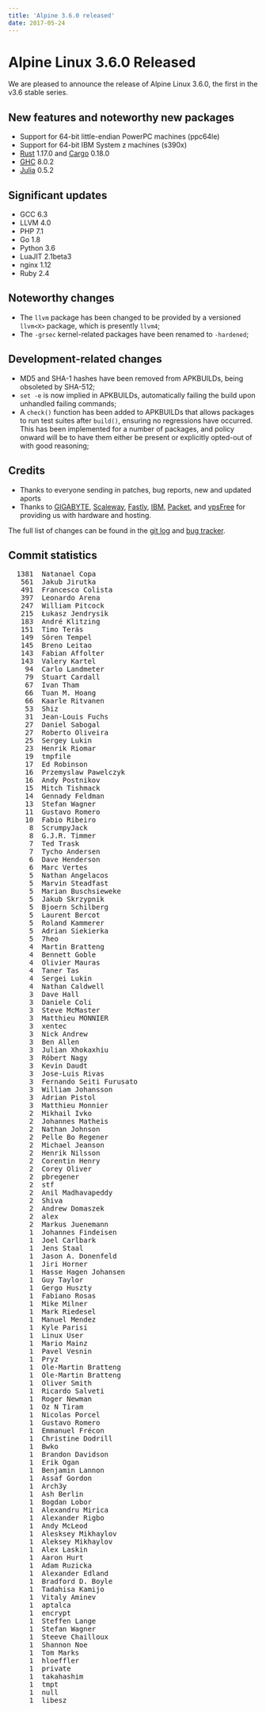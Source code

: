 ```yaml
---
title: 'Alpine 3.6.0 released'
date: 2017-05-24
---
```


Alpine Linux 3.6.0 Released
===========================

We are pleased to announce the release of Alpine Linux 3.6.0, the first in
the v3.6 stable series.

New features and noteworthy new packages
----------------------------------------
* Support for 64-bit little-endian PowerPC machines (ppc64le)
* Support for 64-bit IBM System z machines (s390x)
* [Rust][1] 1.17.0 and [Cargo][2] 0.18.0
* [GHC][3] 8.0.2
* [Julia][4] 0.5.2

Significant updates
-------------------
* GCC 6.3
* LLVM 4.0
* PHP 7.1
* Go 1.8
* Python 3.6
* LuaJIT 2.1beta3
* nginx 1.12
* Ruby 2.4

Noteworthy changes
------------------
* The `llvm` package has been changed to be provided by a versioned `llvm<X>` package, which is presently `llvm4`;
* The `-grsec` kernel-related packages have been renamed to `-hardened`;

Development-related changes
---------------------------
* MD5 and SHA-1 hashes have been removed from APKBUILDs, being obsoleted by SHA-512;
* `set -e` is now implied in APKBUILDs, automatically failing the build upon unhandled failing commands;
* A `check()` function has been added to APKBUILDs that allows packages to run test suites after `build()`, ensuring no regressions have occurred.
  This has been implemented for a number of packages, and policy onward will be to have them either be present or explicitly opted-out of with good reasoning;


Credits
-------
- Thanks to everyone sending in patches, bug reports, new and updated aports
- Thanks to [GIGABYTE][5], [Scaleway][6], [Fastly][7], [IBM][8], [Packet][9],
  and [vpsFree][10] for providing us with hardware and hosting.

The full list of changes can be found in the [git log][11] and [bug tracker][12].


[1]: https://www.rust-lang.org/
[2]: https://crates.io/
[3]: https://www.haskell.org/ghc/
[4]: https://julialang.org/
[5]: http://b2b.gigabyte.com/
[6]: https://scaleway.com/
[7]: https://www.fastly.com/
[8]: https://ibm.com/
[9]: https://packet.net/
[10]: https://vpsfree.org
[11]: http://git.alpinelinux.org/cgit/aports/log/?h=v3.6.0
[12]: https://bugs.alpinelinux.org/versions/115


Commit statistics
-----------------
<pre>
  1381	Natanael Copa
   561	Jakub Jirutka
   491	Francesco Colista
   397	Leonardo Arena
   247	William Pitcock
   215	Łukasz Jendrysik
   183	André Klitzing
   151	Timo Teräs
   149	Sören Tempel
   145	Breno Leitao
   143	Fabian Affolter
   143	Valery Kartel
    94	Carlo Landmeter
    79	Stuart Cardall
    67	Ivan Tham
    66	Tuan M. Hoang
    66	Kaarle Ritvanen
    53	Shiz
    31	Jean-Louis Fuchs
    27	Daniel Sabogal
    27	Roberto Oliveira
    25	Sergey Lukin
    23	Henrik Riomar
    19	tmpfile
    17	Ed Robinson
    16	Przemyslaw Pawelczyk
    16	Andy Postnikov
    15	Mitch Tishmack
    14	Gennady Feldman
    13	Stefan Wagner
    11	Gustavo Romero
    10	Fabio Ribeiro
     8	ScrumpyJack
     8	G.J.R. Timmer
     7	Ted Trask
     7	Tycho Andersen
     6	Dave Henderson
     6	Marc Vertes
     5	Nathan Angelacos
     5	Marvin Steadfast
     5	Marian Buschsieweke
     5	Jakub Skrzypnik
     5	Bjoern Schilberg
     5	Laurent Bercot
     5	Roland Kammerer
     5	Adrian Siekierka
     5	7heo
     4	Martin Bratteng
     4	Bennett Goble
     4	Olivier Mauras
     4	Taner Tas
     4	Sergei Lukin
     4	Nathan Caldwell
     3	Dave Hall
     3	Daniele Coli
     3	Steve McMaster
     3	Matthieu MONNIER
     3	xentec
     3	Nick Andrew
     3	Ben Allen
     3	Julian Xhokaxhiu
     3	Róbert Nagy
     3	Kevin Daudt
     3	Jose-Luis Rivas
     3	Fernando Seiti Furusato
     3	William Johansson
     3	Adrian Pistol
     3	Matthieu Monnier
     2	Mikhail Ivko
     2	Johannes Matheis
     2	Nathan Johnson
     2	Pelle Bo Regener
     2	Michael Jeanson
     2	Henrik Nilsson
     2	Corentin Henry
     2	Corey Oliver
     2	pbregener
     2	stf
     2	Anil Madhavapeddy
     2	Shiva
     2	Andrew Domaszek
     2	alex
     2	Markus Juenemann
     1	Johannes Findeisen
     1	Joel Carlbark
     1	Jens Staal
     1	Jason A. Donenfeld
     1	Jiri Horner
     1	Hasse Hagen Johansen
     1	Guy Taylor
     1	Gergo Huszty
     1	Fabiano Rosas
     1	Mike Milner
     1	Mark Riedesel
     1	Manuel Mendez
     1	Kyle Parisi
     1	Linux User
     1	Mario Mainz
     1	Pavel Vesnin
     1	Pryz
     1	Ole-Martin Bratteng
     1	Ole-Martin Bratteng
     1	Oliver Smith
     1	Ricardo Salveti
     1	Roger Newman
     1	Oz N Tiram
     1	Nicolas Porcel
     1	Gustavo Romero
     1	Emmanuel Frécon
     1	Christine Dodrill
     1	Bwko
     1	Brandon Davidson
     1	Erik Ogan
     1	Benjamin Lannon
     1	Assaf Gordon
     1	Arch3y
     1	Ash Berlin
     1	Bogdan Lobor
     1	Alexandru Mirica
     1	Alexander Rigbo
     1	Andy McLeod
     1	Alesksey Mikhaylov
     1	Aleksey Mikhaylov
     1	Alex Laskin
     1	Aaron Hurt
     1	Adam Ruzicka
     1	Alexander Edland
     1	Bradford D. Boyle
     1	Tadahisa Kamijo
     1	Vitaly Aminev
     1	aptalca
     1	encrypt
     1	Steffen Lange
     1	Stefan Wagner
     1	Steeve Chailloux
     1	Shannon Noe
     1	Tom Marks
     1	hloeffler
     1	private
     1	takahashim
     1	tmpt
     1	null
     1	libesz
</pre>
